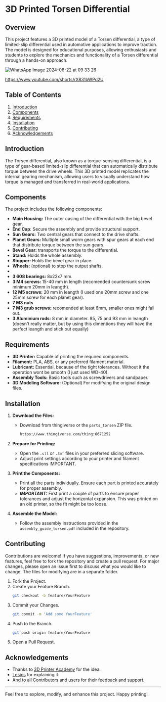 # 3D Printed Torsen Differential

## Overview

This project features a 3D printed model of a Torsen differential, a type of limited-slip differential used in automotive applications to improve traction. The model is designed for educational purposes, allowing enthusiasts and students to explore the mechanics and functionality of a Torsen differential through a hands-on approach.

![WhatsApp Image 2024-06-22 at 09 33 26](https://github.com/Dmitrii-Tomin/torsen_differential/assets/83939750/7f42dde5-579a-419b-a045-47874c2c7aa0)

https://www.youtube.com/shorts/rX831bWPd2U

## Table of Contents

1. [Introduction](#introduction)
2. [Components](#components)
3. [Requirements](#requirements)
4. [Installation](#installation)
5. [Contributing](#contributing)
6. [Acknowledgements](#acknowledgements)

## Introduction

The Torsen differential, also known as a torque-sensing differential, is a type of gear-based limited-slip differential that can automatically distribute torque between the drive wheels. This 3D printed model replicates the internal gearing mechanism, allowing users to visually understand how torque is managed and transferred in real-world applications.

## Components

The project includes the following components:

- **Main Housing:** The outer casing of the differential with the big bevel gear.
- **End Cap:** Secure the assembly and provide structural support.
- **Sun Gears:** Two central gears that connect to the drive shafts.
- **Planet Gears:** Multiple small worm gears with spur gears at each end that distribute torque between the sun gears.
- **Bevel Gear:** transports the torque to the differential.
- **Stand:** Holds the whole assembly.
- **Stopper:** Holds the bevel gear in place.
- **Wheels:** (optional) to stop the output shafts.
-
- **3 608 bearings:** 8x22x7 mm.
- **3 M4 screws:** 15-40 mm in length (recomended countersunk screw minimum 20mm in leangth).
- **12 M5 screws:** 20 mm in leangth (I used one 20mm screw and one 25mm screw for each planet gear).
- **7 M3 nuts**
- **7 M3 grub screws:** recomended at least 6mm, smaller ones might fall out.
- **3 Aluminium rods:** 8 mm in diameter. 85, 75 and 93 mm in leangth (doesn't really matter, but by using this dimentions they will have the perfect leangth and stick out equally)

## Requirements

- **3D Printer:** Capable of printing the required components.
- **Filament:** PLA, ABS, or any preferred filament material.
- **Lubricant:** Essential, because of the tight tolerances. Without it the operation wont be smooth (I just used WD-40).
- **Assembly Tools:** Basic tools such as screwdrivers and sandpaper.
- **3D Modeling Software:** (Optional) For modifying the original design files.

## Installation

1. **Download the Files:**
   - Download from thingiverse or the `parts_torsen` ZIP file.
     ```sh
     https://www.thingiverse.com/thing:6671252
     ```

2. **Prepare for Printing:**
   - Open the `.stl` or `.3mf` files in your preferred slicing software.
   - Adjust print settings according to your printer and filament specifications IMPORTANT.

3. **Print the Components:**
   - Print all the parts individually. Ensure each part is printed accurately for proper assembly.
   - ***IMPORTANT:*** First print a couple of parts to ensure proper tolerances and adjust the horizontal expansion.
     This was printed on an old printer, so the fit might be too loose.

4. **Assemble the Model:**
   - Follow the assembly instructions provided in the `assembly_guide_torsen.pdf` included in the repository.

## Contributing

Contributions are welcome! If you have suggestions, improvements, or new features, feel free to fork the repository and create a pull request. For major changes, please open an issue first to discuss what you would like to change. The files for modifying are in a separate folder.

1. Fork the Project.
2. Create your Feature Branch.
   ```sh
   git checkout -b feature/YourFeature
   ```
3. Commit your Changes.
   ```sh
   git commit -m 'Add some YourFeature'
   ```
4. Push to the Branch.
   ```sh
   git push origin feature/YourFeature
   ```
5. Open a Pull Request.

## Acknowledgements

- Thanks to [3D Printer Academy](https://www.youtube.com/watch?v=5XnS4gRoK-o) for the idea.
- [Lesics](https://www.youtube.com/watch?v=JEiSTzK-A2A) for explaining it.
- And to all Contributors and users for their feedback and support.

---

Feel free to explore, modify, and enhance this project. Happy printing!
